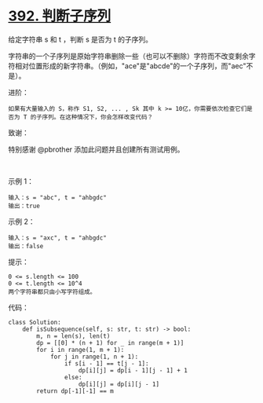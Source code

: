 # [392. 判断子序列](https://leetcode-cn.com/problems/is-subsequence/)

给定字符串 s 和 t ，判断 s 是否为 t 的子序列。

字符串的一个子序列是原始字符串删除一些（也可以不删除）字符而不改变剩余字符相对位置形成的新字符串。（例如，"ace"是"abcde"的一个子序列，而"aec"不是）。

进阶：
```
如果有大量输入的 S，称作 S1, S2, ... , Sk 其中 k >= 10亿，你需要依次检查它们是否为 T 的子序列。在这种情况下，你会怎样改变代码？
```
致谢：

特别感谢 @pbrother 添加此问题并且创建所有测试用例。

 

示例 1：
```
输入：s = "abc", t = "ahbgdc"
输出：true
```
示例 2：
```
输入：s = "axc", t = "ahbgdc"
输出：false
```

提示：
```
0 <= s.length <= 100
0 <= t.length <= 10^4
两个字符串都只由小写字符组成。
```

代码：
```python3
class Solution:
    def isSubsequence(self, s: str, t: str) -> bool:
        m, n = len(s), len(t)
        dp = [[0] * (n + 1) for _ in range(m + 1)]
        for i in range(1, m + 1):
            for j in range(1, n + 1):
                if s[i - 1] == t[j - 1]:
                    dp[i][j] = dp[i - 1][j - 1] + 1
                else:
                    dp[i][j] = dp[i][j - 1]
        return dp[-1][-1] == m
```